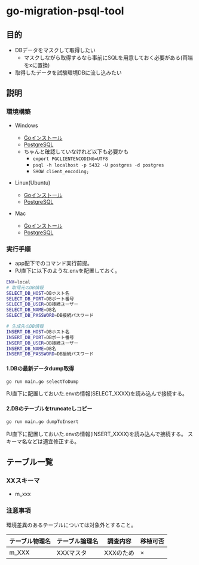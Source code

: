 # go-migration-psql-tool

## 目的

* DBデータをマスクして取得したい
  * マスクしながら取得するなら事前にSQLを用意しておく必要がある(両端をxに置換)
* 取得したデータを試験環境DBに流し込みたい

## 説明

### 環境構築

* Windows
  * [Goインストール](https://zenn.dev/atsushifx/articles/golang-win-install)
  * [PostgreSQL](https://qiita.com/tom-sato/items/037b8f8cb4b326710f71)
  * ちゃんと確認していなけれど以下も必要かも
    * ```export PGCLIENTENCODING=UTF8```
    * ```psql -h localhost -p 5432 -U postgres -d postgres```
    * ```SHOW client_encoding;```

* Linux(Ubuntu)
  * [Goインストール](https://www.server-world.info/query?os=Ubuntu_24.04&p=go&f=1#google_vignette)
  * [PostgreSQL](https://qiita.com/etaka/items/2c624275f090cc715f1e)

* Mac
  * [Goインストール](https://qiita.com/yoshihiro-kato/items/14e3fd701c63ee9a088a)
  * [PostgreSQL](https://zenn.dev/kento_kodama/articles/d67de221823eed)

### 実行手順

* app配下でのコマンド実行前提。
* PJ直下に以下のような.envを配置しておく。

```sh
ENV=local
# 取得元のDB情報
SELECT_DB_HOST=DBホスト名
SELECT_DB_PORT=DBポート番号
SELECT_DB_USER=DB接続ユーザー
SELECT_DB_NAME=DB名
SELECT_DB_PASSWORD=DB接続パスワード

# 生成先のDB情報
INSERT_DB_HOST=DBホスト名
INSERT_DB_PORT=DBポート番号
INSERT_DB_USER=DB接続ユーザー
INSERT_DB_NAME=DB名
INSERT_DB_PASSWORD=DB接続パスワード
```

#### 1.DBの最新データdump取得

```sh
go run main.go selectToDump
```

PJ直下に配置しておいた.envの情報(SELECT_XXXX)を読み込んで接続する。

#### 2.DBのテーブルをtruncateしコピー

```sh
go run main.go dumpToInsert
```

PJ直下に配置しておいた.envの情報(INSERT_XXXX)を読み込んで接続する。
スキーマ名などは適宜修正する。

## テーブル一覧

### XXスキーマ

* m_xxx

### 注意事項

環境差異のあるテーブルについては対象外とすること。

| テーブル物理名                   | テーブル論理名             | 調査内容                                                                                     | 移植可否 |
|----------------------------------|----------------------------|----------------------------------------------------------------------------------------------|--------------------|
| m_XXX                | XXXマスタ       | XXXのため                                                     | ×                 |